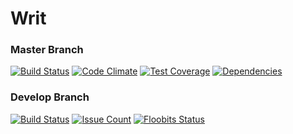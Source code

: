 # Writ

### Master Branch
[![Build Status](https://travis-ci.org/spaceribs/Writ.svg?branch=master)](https://travis-ci.org/spaceribs/Writ)
[![Code Climate](https://codeclimate.com/github/spaceribs/Writ/badges/gpa.svg)](https://codeclimate.com/github/spaceribs/Writ)
[![Test Coverage](https://codeclimate.com/github/spaceribs/Writ/badges/coverage.svg)](https://codeclimate.com/github/spaceribs/Writ/coverage)
[![Dependencies](https://david-dm.org/spaceribs/Writ.svg)](https://david-dm.org/spaceribs/Writ)

### Develop Branch
[![Build Status](https://travis-ci.org/spaceribs/Writ.svg?branch=develop)](https://travis-ci.org/spaceribs/Writ)
[![Issue Count](https://codeclimate.com/github/spaceribs/Writ/badges/issue_count.svg)](https://codeclimate.com/github/spaceribs/Writ)
[![Floobits Status](https://floobits.com/spaceribs/writ_game.svg)](https://floobits.com/spaceribs/writ_game/redirect)
